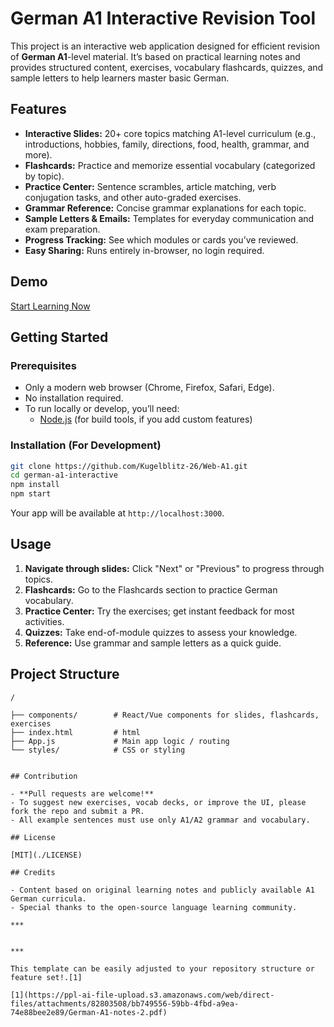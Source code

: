 

# German A1 Interactive Revision Tool

This project is an interactive web application designed for efficient revision of **German A1**-level material. It’s based on practical learning notes and provides structured content, exercises, vocabulary flashcards, quizzes, and sample letters to help learners master basic German.

## Features

- **Interactive Slides:** 20+ core topics matching A1-level curriculum (e.g., introductions, hobbies, family, directions, food, health, grammar, and more).
- **Flashcards:** Practice and memorize essential vocabulary (categorized by topic).
- **Practice Center:** Sentence scrambles, article matching, verb conjugation tasks, and other auto-graded exercises.
- **Grammar Reference:** Concise grammar explanations for each topic.
- **Sample Letters & Emails:** Templates for everyday communication and exam preparation.
- **Progress Tracking:** See which modules or cards you’ve reviewed.
- **Easy Sharing:** Runs entirely in-browser, no login required.

## Demo

[Start Learning Now](https://ppl-ai-code-interpreter-files.s3.amazonaws.com/web/direct-files/2a40494dfbda9ae117aa37a33b9ee21a/e68cef84-9137-496c-b63d-2ab173125d11/index.html)

## Getting Started

### Prerequisites

- Only a modern web browser (Chrome, Firefox, Safari, Edge).
- No installation required.
- To run locally or develop, you’ll need:
  - [Node.js](https://nodejs.org/) (for build tools, if you add custom features)

### Installation (For Development)

```bash
git clone https://github.com/Kugelblitz-26/Web-A1.git
cd german-a1-interactive
npm install
npm start
```

Your app will be available at `http://localhost:3000`.

## Usage

1. **Navigate through slides:** Click "Next" or "Previous" to progress through topics.
2. **Flashcards:** Go to the Flashcards section to practice German vocabulary.
3. **Practice Center:** Try the exercises; get instant feedback for most activities.
4. **Quizzes:** Take end-of-module quizzes to assess your knowledge.
5. **Reference:** Use grammar and sample letters as a quick guide.

## Project Structure

```
/

├── components/        # React/Vue components for slides, flashcards, exercises
├── index.html         # html
├── App.js             # Main app logic / routing
└── styles/            # CSS or styling


## Contribution

- **Pull requests are welcome!**
- To suggest new exercises, vocab decks, or improve the UI, please fork the repo and submit a PR.
- All example sentences must use only A1/A2 grammar and vocabulary.

## License

[MIT](./LICENSE)

## Credits

- Content based on original learning notes and publicly available A1 German curricula.
- Special thanks to the open-source language learning community.

***


***

This template can be easily adjusted to your repository structure or feature set!.[1]

[1](https://ppl-ai-file-upload.s3.amazonaws.com/web/direct-files/attachments/82803508/bb749556-59bb-4fbd-a9ea-74e88bee2e89/German-A1-notes-2.pdf)
